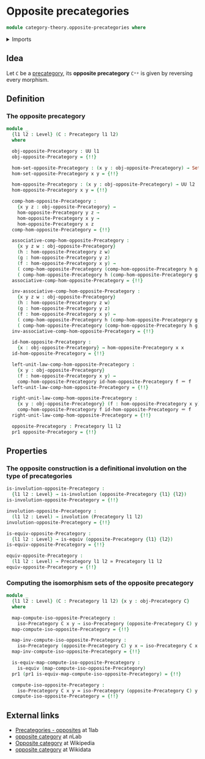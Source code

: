 # Opposite precategories

```agda
module category-theory.opposite-precategories where
```

<details><summary>Imports</summary>

```agda
open import category-theory.composition-operations-on-binary-families-of-sets
open import category-theory.isomorphisms-in-precategories
open import category-theory.precategories

open import foundation.dependent-pair-types
open import foundation.equality-dependent-pair-types
open import foundation.equivalences
open import foundation.homotopies
open import foundation.identity-types
open import foundation.involutions
open import foundation.propositions
open import foundation.sets
open import foundation.universe-levels
```

</details>

## Idea

Let `C` be a [precategory](category-theory.precategories.md), its **opposite
precategory** `Cᵒᵖ` is given by reversing every morphism.

## Definition

### The opposite precategory

```agda
module _
  {l1 l2 : Level} (C : Precategory l1 l2)
  where

  obj-opposite-Precategory : UU l1
  obj-opposite-Precategory = {!!}

  hom-set-opposite-Precategory : (x y : obj-opposite-Precategory) → Set l2
  hom-set-opposite-Precategory x y = {!!}

  hom-opposite-Precategory : (x y : obj-opposite-Precategory) → UU l2
  hom-opposite-Precategory x y = {!!}

  comp-hom-opposite-Precategory :
    {x y z : obj-opposite-Precategory} →
    hom-opposite-Precategory y z →
    hom-opposite-Precategory x y →
    hom-opposite-Precategory x z
  comp-hom-opposite-Precategory = {!!}

  associative-comp-hom-opposite-Precategory :
    {x y z w : obj-opposite-Precategory}
    (h : hom-opposite-Precategory z w)
    (g : hom-opposite-Precategory y z)
    (f : hom-opposite-Precategory x y) →
    ( comp-hom-opposite-Precategory (comp-hom-opposite-Precategory h g) f) ＝
    ( comp-hom-opposite-Precategory h (comp-hom-opposite-Precategory g f))
  associative-comp-hom-opposite-Precategory = {!!}

  inv-associative-comp-hom-opposite-Precategory :
    {x y z w : obj-opposite-Precategory}
    (h : hom-opposite-Precategory z w)
    (g : hom-opposite-Precategory y z)
    (f : hom-opposite-Precategory x y) →
    ( comp-hom-opposite-Precategory h (comp-hom-opposite-Precategory g f)) ＝
    ( comp-hom-opposite-Precategory (comp-hom-opposite-Precategory h g) f)
  inv-associative-comp-hom-opposite-Precategory = {!!}

  id-hom-opposite-Precategory :
    {x : obj-opposite-Precategory} → hom-opposite-Precategory x x
  id-hom-opposite-Precategory = {!!}

  left-unit-law-comp-hom-opposite-Precategory :
    {x y : obj-opposite-Precategory}
    (f : hom-opposite-Precategory x y) →
    comp-hom-opposite-Precategory id-hom-opposite-Precategory f ＝ f
  left-unit-law-comp-hom-opposite-Precategory = {!!}

  right-unit-law-comp-hom-opposite-Precategory :
    {x y : obj-opposite-Precategory} (f : hom-opposite-Precategory x y) →
    comp-hom-opposite-Precategory f id-hom-opposite-Precategory ＝ f
  right-unit-law-comp-hom-opposite-Precategory = {!!}

  opposite-Precategory : Precategory l1 l2
  pr1 opposite-Precategory = {!!}
```

## Properties

### The opposite construction is a definitional involution on the type of precategories

```agda
is-involution-opposite-Precategory :
  {l1 l2 : Level} → is-involution (opposite-Precategory {l1} {l2})
is-involution-opposite-Precategory = {!!}

involution-opposite-Precategory :
  (l1 l2 : Level) → involution (Precategory l1 l2)
involution-opposite-Precategory = {!!}

is-equiv-opposite-Precategory :
  {l1 l2 : Level} → is-equiv (opposite-Precategory {l1} {l2})
is-equiv-opposite-Precategory = {!!}

equiv-opposite-Precategory :
  (l1 l2 : Level) → Precategory l1 l2 ≃ Precategory l1 l2
equiv-opposite-Precategory = {!!}
```

### Computing the isomorphism sets of the opposite precategory

```agda
module _
  {l1 l2 : Level} (C : Precategory l1 l2) {x y : obj-Precategory C}
  where

  map-compute-iso-opposite-Precategory :
    iso-Precategory C x y → iso-Precategory (opposite-Precategory C) y x
  map-compute-iso-opposite-Precategory = {!!}

  map-inv-compute-iso-opposite-Precategory :
    iso-Precategory (opposite-Precategory C) y x → iso-Precategory C x y
  map-inv-compute-iso-opposite-Precategory = {!!}

  is-equiv-map-compute-iso-opposite-Precategory :
    is-equiv (map-compute-iso-opposite-Precategory)
  pr1 (pr1 is-equiv-map-compute-iso-opposite-Precategory) = {!!}

  compute-iso-opposite-Precategory :
    iso-Precategory C x y ≃ iso-Precategory (opposite-Precategory C) y x
  compute-iso-opposite-Precategory = {!!}
```

## External links

- [Precategories - opposites](https://1lab.dev/Cat.Base.html#opposites) at 1lab
- [opposite category](https://ncatlab.org/nlab/show/opposite+category) at $n$Lab
- [Opposite category](https://en.wikipedia.org/wiki/Opposite_category) at
  Wikipedia
- [opposite category](https://www.wikidata.org/wiki/Q7098616) at Wikidata
